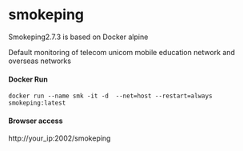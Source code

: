 # smokeping
Smokeping2.7.3 is based on Docker alpine

Default monitoring of telecom unicom mobile education network and overseas networks
#### Docker Run
```
docker run --name smk -it -d  --net=host --restart=always smokeping:latest
```
#### Browser access
http://your_ip:2002/smokeping

